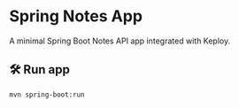 # Spring Notes App

A minimal Spring Boot Notes API app integrated with Keploy.

## 🛠 Run app
```bash
mvn spring-boot:run
